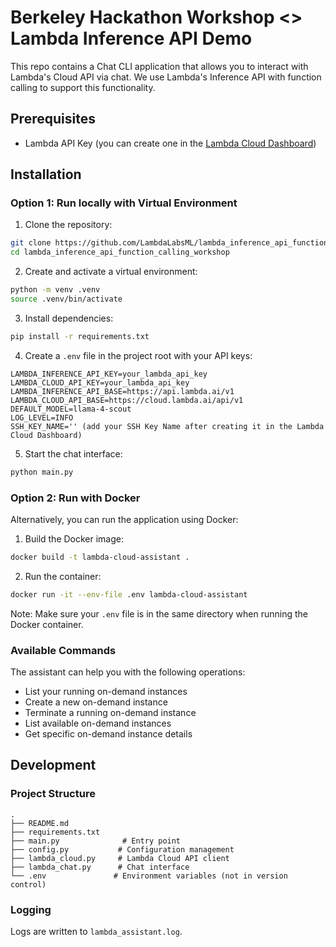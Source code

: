 # Berkeley Hackathon Workshop <> Lambda Inference API Demo

This repo contains a Chat CLI application that allows you to interact with Lambda's Cloud API via chat.
We use Lambda's Inference API with function calling to support this functionality.

## Prerequisites
- Lambda API Key (you can create one in the [Lambda Cloud Dashboard](https://cloud.lambda.ai))

## Installation

### Option 1: Run locally with Virtual Environment

1. Clone the repository:
```bash
git clone https://github.com/LambdaLabsML/lambda_inference_api_function_calling_workshop.git
cd lambda_inference_api_function_calling_workshop
```

2. Create and activate a virtual environment:
```bash
python -m venv .venv
source .venv/bin/activate
```

3. Install dependencies:
```bash
pip install -r requirements.txt
```

4. Create a `.env` file in the project root with your API keys:
```env
LAMBDA_INFERENCE_API_KEY=your_lambda_api_key
LAMBDA_CLOUD_API_KEY=your_lambda_api_key
LAMBDA_INFERENCE_API_BASE=https://api.lambda.ai/v1
LAMBDA_CLOUD_API_BASE=https://cloud.lambda.ai/api/v1
DEFAULT_MODEL=llama-4-scout
LOG_LEVEL=INFO
SSH_KEY_NAME='' (add your SSH Key Name after creating it in the Lambda Cloud Dashboard)
```

5. Start the chat interface:
```bash
python main.py
```

### Option 2: Run with Docker

Alternatively, you can run the application using Docker:

1. Build the Docker image:
```bash
docker build -t lambda-cloud-assistant .
```

2. Run the container:
```bash
docker run -it --env-file .env lambda-cloud-assistant
```

Note: Make sure your `.env` file is in the same directory when running the Docker container.


### Available Commands

The assistant can help you with the following operations:
- List your running on-demand instances
- Create a new on-demand instance
- Terminate a running on-demand instance
- List available on-demand instances
- Get specific on-demand instance details

## Development

### Project Structure

```
.
├── README.md
├── requirements.txt
├── main.py              # Entry point
├── config.py           # Configuration management
├── lambda_cloud.py     # Lambda Cloud API client
├── lambda_chat.py      # Chat interface
└── .env               # Environment variables (not in version control)
```

### Logging

Logs are written to `lambda_assistant.log`.